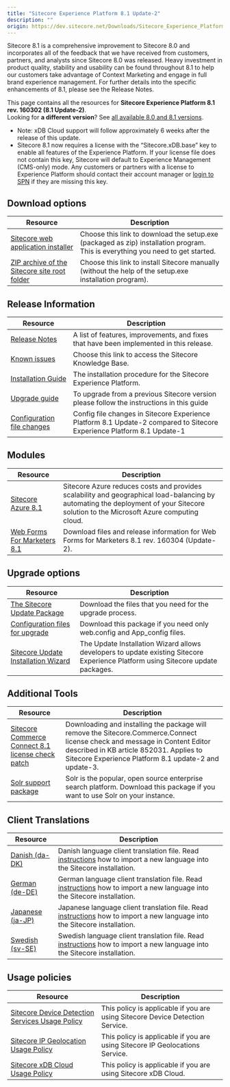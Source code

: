 ```yaml
---
title: "Sitecore Experience Platform 8.1 Update-2"
description: ""
origin: https://dev.sitecore.net/Downloads/Sitecore_Experience_Platform/Sitecore_81/Sitecore_Experience_Platform_81_Update2.aspx
---
```


Sitecore 8.1 is a comprehensive improvement to Sitecore 8.0 and incorporates all of the feedback that we have received from customers, partners, and analysts since Sitecore 8.0 was released. Heavy investment in product quality, stability and usability can be found throughout 8.1 to help our customers take advantage of Context Marketing and engage in full brand experience management. For further details into the specific enhancements of 8.1, please see the Release Notes.

This page contains all the resources for **Sitecore Experience Platform 8.1 rev. 160302 (8.1 Update-2)**.  
Looking for **a different version**? See [all available 8.0 and 8.1 versions](/downloads/Sitecore_Experience_Platform).

  <Alert variant='warning' mb={4}>
    <AlertIcon />
    

-   Note: xDB Cloud support will follow approximately 6 weeks after the release of this update.
-   Sitecore 8.1 now requires a license with the “Sitecore.xDB.base” key to enable all features of the Experience Platform. If your license file does not contain this key, Sitecore will default to Experience Management (CMS-only) mode. Any customers or partners with a license to Experience Platform should contact their account manager or [login to SPN](http://spn.sitecore.net/default) if they are missing this key.


  </Alert>
  

## Download options

 | Resource | Description |
 | --- | --- |
 | [Sitecore web application installer](https://scdp.blob.core.windows.net/downloads/Sitecore%20Experience%20Platform/Sitecore%2081/Sitecore%20Experience%20Platform%2081%20Update2/Secure/Sitecore%208.1%20rev.%20160302%20(exe).zip) | Choose this link to download the setup.exe (packaged as zip) installation program. This is everything you need to get started. |
 | [ZIP archive of the Sitecore site root folder](https://scdp.blob.core.windows.net/downloads/Sitecore%20Experience%20Platform/Sitecore%2081/Sitecore%20Experience%20Platform%2081%20Update2/Secure/Sitecore%208.1%20rev.%20160302.zip) | Choose this link to install Sitecore manually (without the help of the setup.exe installation program). |

## Release Information

 | Resource | Description |
 | --- | --- |
 | [Release Notes](/downloads/Sitecore_Experience_Platform/Sitecore_81/Sitecore_Experience_Platform_81_Update2/Release_Notes) | A list of features, improvements, and fixes that have been implemented in this release. |
 | [Known issues](https://kb.sitecore.net/articles/750348) | Choose this link to access the Sitecore Knowledge Base. |
 | [Installation Guide](https://scdp.blob.core.windows.net/downloads/Sitecore%20Experience%20Platform/Sitecore%2081/Sitecore%20Experience%20Platform%2081%20Update2/Secure/Installation-Guide-SC81-Update-2.pdf) | The installation procedure for the Sitecore Experience Platform. |
 | [Upgrade guide](https://scdp.blob.core.windows.net/downloads/Sitecore%20Experience%20Platform/Sitecore%2081/Sitecore%20Experience%20Platform%2081%20Update2/Secure/Sitecore-8.1-Update-2-Upgrade-Guide.pdf) | To upgrade from a previous Sitecore version please follow the instructions in this guide |
 | [Configuration file changes](https://scdp.blob.core.windows.net/downloads/Sitecore%20Experience%20Platform/Sitecore%2081/Sitecore%20Experience%20Platform%2081%20Update2/Secure/Sitecore-8.1-Update-2-Configuration-File-Changes.pdf) | Config file changes in Sitecore Experience Platform 8.1 Update-2 compared to Sitecore Experience Platform 8.1 Update-1 |

## Modules

 | Resource | Description |
 | --- | --- |
 | [Sitecore Azure 8.1](/downloads/Sitecore_Azure/Sitecore_Azure_81/Sitecore_Azure_81) | Sitecore Azure reduces costs and provides scalability and geographical load-balancing by automating the deployment of your Sitecore solution to the Microsoft Azure computing cloud. |
 | [Web Forms For Marketers 8.1](/downloads/Web_Forms_For_Marketers/Web_Forms_For_Marketers_81/Web_Forms_For_Marketers_81_Update2) | Download files and release information for Web Forms for Marketers 8.1 rev. 160304 (Update-2). |

## Upgrade options

 | Resource | Description |
 | --- | --- |
 | [The Sitecore Update Package](https://scdp.blob.core.windows.net/downloads/Sitecore%20Experience%20Platform/Sitecore%2081/Sitecore%20Experience%20Platform%2081%20Update2/Secure/Sitecore%208.1%20rev.%20160302%20update%20package.zip) | Download the files that you need for the upgrade process. |
 | [Configuration files for upgrade](https://scdp.blob.core.windows.net/downloads/Sitecore%20Experience%20Platform/Sitecore%2081/Sitecore%20Experience%20Platform%2081%20Update2/Secure/Config%20Files%20for%20Sitecore%208.1%20Update-2.zip) | Download this package if you need only web.config and App_config files. |
 | [Sitecore Update Installation Wizard](https://scdp.blob.core.windows.net/downloads/Sitecore%20Experience%20Platform/Sitecore%2081/Sitecore%20Experience%20Platform%2081%20Update2/Secure/Sitecore%20Update%20Installation%20Wizard%201.0.0%20rev.%20160203.zip) | The Update Installation Wizard allows developers to update existing Sitecore Experience Platform using Sitecore update packages. |

## Additional Tools

 | Resource | Description |
 | --- | --- |
 | [Sitecore Commerce Connect 8.1 license check patch](https://sitecoredev.azureedge.net#) | Downloading and installing the package will remove the Sitecore.Commerce.Connect license check and message in Content Editor described in KB article 852031. Applies to Sitecore Experience Platform 8.1 update-2 and update-3. |
 | [Solr support package](https://scdp.blob.core.windows.net/downloads/Sitecore%20Experience%20Platform/Sitecore%2081/Sitecore%20Experience%20Platform%2081%20Update2/Secure/Sitecore.Solr.Support%201.0.0%20rev.%20160211.zip) | Solr is the popular, open source enterprise search platform. Download this package if you want to use Solr on your instance. |

## Client Translations

 | Resource | Description |
 | --- | --- |
 | [Danish (da-DK)](https://scdp.blob.core.windows.net/downloads/Sitecore%20Experience%20Platform/Sitecore%2081/Sitecore%20Experience%20Platform%2081%20Update2/Secure/platform%208.1%20da-DK.zip) | Danish language client translation file. Read [instructions](~/link?_id=D72CBF8CE581436CBBCAEE896C8646F7&_z=z) how to import a new language into the Sitecore installation. |
 | [German (de-DE)](https://scdp.blob.core.windows.net/downloads/Sitecore%20Experience%20Platform/Sitecore%2081/Sitecore%20Experience%20Platform%2081%20Update2/Secure/platform%208.1%20de-DE.zip) | German language client translation file. Read [instructions](~/link?_id=D72CBF8CE581436CBBCAEE896C8646F7&_z=z) how to import a new language into the Sitecore installation. |
 | [Japanese (ja-JP)](https://scdp.blob.core.windows.net/downloads/Sitecore%20Experience%20Platform/Sitecore%2081/Sitecore%20Experience%20Platform%2081%20Update2/Secure/platform%208.1%20ja-JP.zip) | Japanese language client translation file. Read [instructions](~/link?_id=D72CBF8CE581436CBBCAEE896C8646F7&_z=z) how to import a new language into the Sitecore installation. |
 | [Swedish (sv-SE)](https://scdp.blob.core.windows.net/downloads/Sitecore%20Experience%20Platform/Sitecore%208.1/Sitecore%20Experience%20Platform%2081%20Initial%20Release/Secure/platform81-sv-SE-160909.zip) | Swedish language client translation file. Read [instructions](~/link?_id=D72CBF8CE581436CBBCAEE896C8646F7&_z=z) how to import a new language into the Sitecore installation. |

## Usage policies

 | Resource | Description |
 | --- | --- |
 | [Sitecore Device Detection Services Usage Policy](/downloads/Sitecore_Experience_Platform/Sitecore_Device_Detection_Services_Usage_Policy) | This policy is applicable if you are using Sitecore Device Detection Service. |
 | [Sitecore IP Geolocation Usage Policy](/downloads/Sitecore_Experience_Platform/Sitecore_IP_Geolocation_Usage_Policy) | This policy is applicable if you are using Sitecore IP Geolocations Service. |
 | [Sitecore xDB Cloud Usage Policy](/downloads/Sitecore_Experience_Platform/Sitecore_xDB_Cloud_Usage_Policy) | This policy is applicable if you are using Sitecore xDB Cloud. |